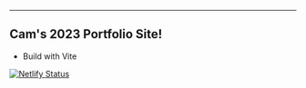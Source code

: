 ---

## Cam's 2023 Portfolio Site!

- Build with Vite

[![Netlify Status](https://api.netlify.com/api/v1/badges/cf30c0b3-2243-4e9a-9c1d-b537a1d8dce0/deploy-status)](https://app.netlify.com/sites/camerondwayportfolio/deploys)

